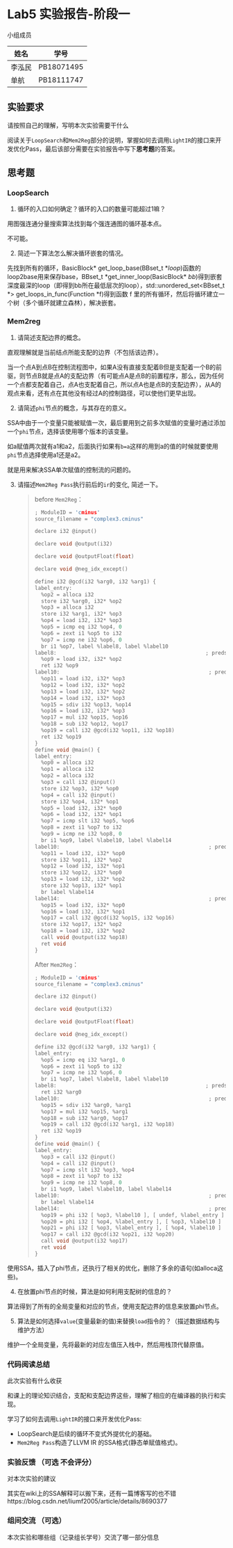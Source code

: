 # Lab5 实验报告-阶段一

小组成员 

| 姓名   | 学号       |
| ------ | ---------- |
| 李泓民 | PB18071495 |
| 单航   | PB18111747 |

## 实验要求

请按照自己的理解，写明本次实验需要干什么

阅读关于`LoopSearch`和`Mem2Reg`部分的说明，掌握如何去调用`LightIR`的接口来开发优化Pass，最后该部分需要在实验报告中写下**思考题**的答案。

## 思考题
### LoopSearch
1. 循环的入口如何确定？循环的入口的数量可能超过1嘛？

用图强连通分量搜索算法找到每个强连通图的循环基本点。

不可能。

2. 简述一下算法怎么解决循环嵌套的情况。

先找到所有的循环，BasicBlock* get_loop_base(BBset_t **loop*)函数的loop2base用来保存base，BBset_t \*get_inner_loop(BasicBlock\* *bb*)得到嵌套深度最深的loop（即得到bb所在最低层次的loop），std::unordered_set<BBset_t *> get_loops_in_func(Function *f)得到函数 f 里的所有循环，然后将循环建立一个树（多个循环就建立森林），解决嵌套。

### Mem2reg
1. 请简述支配边界的概念。

直观理解就是当前结点所能支配的边界（不包括该边界）。

当一个点A到点B在控制流程图中，如果A没有直接支配着B但是支配着一个B的前驱，则节点B就是点A的支配边界（有可能点A是点B的前置程序，那么，因为任何一个点都支配着自己，点A也支配着自己，所以点A也是点B的支配边界），从A的观点来看，还有点在其他没有经过A的控制路径，可以使他们更早出现。

2. 请简述`phi`节点的概念，与其存在的意义。

SSA中由于一个变量只能被赋值一次，最后要用到之前多次赋值的变量时通过添加一个`phi`节点，选择该使用哪个版本的该变量。

如a赋值两次就有a1和a2，后面执行如果有`b=a`这样的用到a的值的时候就要使用`phi`节点选择使用a1还是a2。

就是用来解决SSA单次赋值的控制流的问题的。

3. 请描述`Mem2Reg Pass`执行前后的`ir`的变化, 简述一下。

   > before `Mem2Reg`：
   >
   > ```c
   > ; ModuleID = 'cminus'
   > source_filename = "complex3.cminus"
   > 
   > declare i32 @input()
   > 
   > declare void @output(i32)
   > 
   > declare void @outputFloat(float)
   > 
   > declare void @neg_idx_except()
   > 
   > define i32 @gcd(i32 %arg0, i32 %arg1) {
   > label_entry:
   >   %op2 = alloca i32
   >   store i32 %arg0, i32* %op2
   >   %op3 = alloca i32
   >   store i32 %arg1, i32* %op3
   >   %op4 = load i32, i32* %op3
   >   %op5 = icmp eq i32 %op4, 0
   >   %op6 = zext i1 %op5 to i32
   >   %op7 = icmp ne i32 %op6, 0
   >   br i1 %op7, label %label8, label %label10
   > label8:                                                ; preds = %label_entry
   >   %op9 = load i32, i32* %op2
   >   ret i32 %op9
   > label10:                                                ; preds = %label_entry
   >   %op11 = load i32, i32* %op3
   >   %op12 = load i32, i32* %op2
   >   %op13 = load i32, i32* %op2
   >   %op14 = load i32, i32* %op3
   >   %op15 = sdiv i32 %op13, %op14
   >   %op16 = load i32, i32* %op3
   >   %op17 = mul i32 %op15, %op16
   >   %op18 = sub i32 %op12, %op17
   >   %op19 = call i32 @gcd(i32 %op11, i32 %op18)
   >   ret i32 %op19
   > }
   > define void @main() {
   > label_entry:
   >   %op0 = alloca i32
   >   %op1 = alloca i32
   >   %op2 = alloca i32
   >   %op3 = call i32 @input()
   >   store i32 %op3, i32* %op0
   >   %op4 = call i32 @input()
   >   store i32 %op4, i32* %op1
   >   %op5 = load i32, i32* %op0
   >   %op6 = load i32, i32* %op1
   >   %op7 = icmp slt i32 %op5, %op6
   >   %op8 = zext i1 %op7 to i32
   >   %op9 = icmp ne i32 %op8, 0
   >   br i1 %op9, label %label10, label %label14
   > label10:                                                ; preds = %label_entry
   >   %op11 = load i32, i32* %op0
   >   store i32 %op11, i32* %op2
   >   %op12 = load i32, i32* %op1
   >   store i32 %op12, i32* %op0
   >   %op13 = load i32, i32* %op2
   >   store i32 %op13, i32* %op1
   >   br label %label14
   > label14:                                                ; preds = %label_entry, %label10
   >   %op15 = load i32, i32* %op0
   >   %op16 = load i32, i32* %op1
   >   %op17 = call i32 @gcd(i32 %op15, i32 %op16)
   >   store i32 %op17, i32* %op2
   >   %op18 = load i32, i32* %op2
   >   call void @output(i32 %op18)
   >   ret void
   > }
   > ```
   >
   > After `Mem2Reg`：
   >
   > ```c
   > ; ModuleID = 'cminus'
   > source_filename = "complex3.cminus"
   > 
   > declare i32 @input()
   > 
   > declare void @output(i32)
   > 
   > declare void @outputFloat(float)
   > 
   > declare void @neg_idx_except()
   > 
   > define i32 @gcd(i32 %arg0, i32 %arg1) {
   > label_entry:
   >   %op5 = icmp eq i32 %arg1, 0
   >   %op6 = zext i1 %op5 to i32
   >   %op7 = icmp ne i32 %op6, 0
   >   br i1 %op7, label %label8, label %label10
   > label8:                                                ; preds = %label_entry
   >   ret i32 %arg0
   > label10:                                                ; preds = %label_entry
   >   %op15 = sdiv i32 %arg0, %arg1
   >   %op17 = mul i32 %op15, %arg1
   >   %op18 = sub i32 %arg0, %op17
   >   %op19 = call i32 @gcd(i32 %arg1, i32 %op18)
   >   ret i32 %op19
   > }
   > define void @main() {
   > label_entry:
   >   %op3 = call i32 @input()
   >   %op4 = call i32 @input()
   >   %op7 = icmp slt i32 %op3, %op4
   >   %op8 = zext i1 %op7 to i32
   >   %op9 = icmp ne i32 %op8, 0
   >   br i1 %op9, label %label10, label %label14
   > label10:                                                ; preds = %label_entry
   >   br label %label14
   > label14:                                                ; preds = %label_entry, %label10
   >   %op19 = phi i32 [ %op3, %label10 ], [ undef, %label_entry ]
   >   %op20 = phi i32 [ %op4, %label_entry ], [ %op3, %label10 ]
   >   %op21 = phi i32 [ %op3, %label_entry ], [ %op4, %label10 ]
   >   %op17 = call i32 @gcd(i32 %op21, i32 %op20)
   >   call void @output(i32 %op17)
   >   ret void
   > }
   > ```

使用SSA，插入了phi节点，还执行了相关的优化，删除了多余的语句(如alloca这些)。

4. 在放置phi节点的时候，算法是如何利用支配树的信息的？

算法得到了所有的全局变量和对应的节点，使用支配边界的信息来放置phi节点。

5. 算法是如何选择`value`(变量最新的值)来替换`load`指令的？（描述数据结构与维护方法）

维护一个全局变量，先将最新的对应左值压入栈中，然后用栈顶代替原值。

### 代码阅读总结

此次实验有什么收获

和课上的理论知识结合，支配和支配边界这些，理解了相应的在编译器的执行和实现。

学习了如何去调用`LightIR`的接口来开发优化Pass:

- LoopSearch是后续的循环不变式外提优化的基础。
- `Mem2Reg Pass`构造了LLVM IR 的SSA格式(静态单赋值格式)。

### 实验反馈 （可选 不会评分）

对本次实验的建议

其实在wiki上的SSA解释可以搬下来，还有一篇博客写的也不错https://blog.csdn.net/liumf2005/article/details/8690377

### 组间交流 （可选）

本次实验和哪些组（记录组长学号）交流了哪一部分信息
